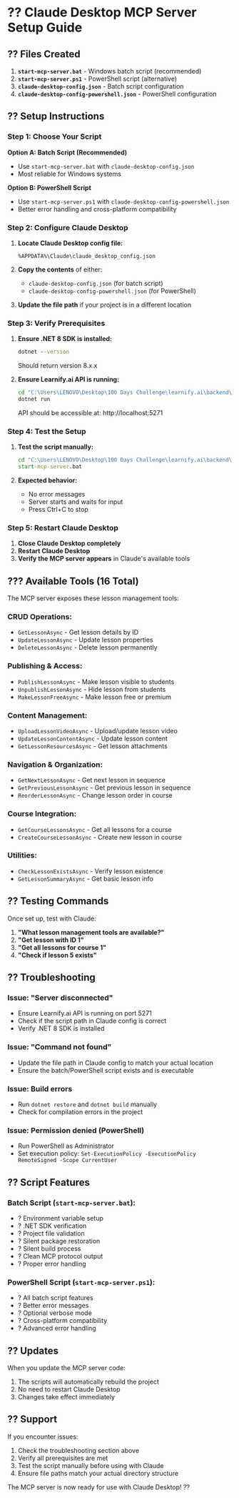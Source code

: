 # ?? Claude Desktop MCP Server Setup Guide

## ?? Files Created

1. **`start-mcp-server.bat`** - Windows batch script (recommended)
2. **`start-mcp-server.ps1`** - PowerShell script (alternative)
3. **`claude-desktop-config.json`** - Batch script configuration
4. **`claude-desktop-config-powershell.json`** - PowerShell configuration

## ?? Setup Instructions

### Step 1: Choose Your Script

**Option A: Batch Script (Recommended)**
- Use `start-mcp-server.bat` with `claude-desktop-config.json`
- Most reliable for Windows systems

**Option B: PowerShell Script**
- Use `start-mcp-server.ps1` with `claude-desktop-config-powershell.json`
- Better error handling and cross-platform compatibility

### Step 2: Configure Claude Desktop

1. **Locate Claude Desktop config file:**
   ```
   %APPDATA%\Claude\claude_desktop_config.json
   ```

2. **Copy the contents** of either:
   - `claude-desktop-config.json` (for batch script)
   - `claude-desktop-config-powershell.json` (for PowerShell)

3. **Update the file path** if your project is in a different location

### Step 3: Verify Prerequisites

1. **Ensure .NET 8 SDK is installed:**
   ```cmd
   dotnet --version
   ```
   Should return version 8.x.x

2. **Ensure Learnify.ai API is running:**
   ```cmd
   cd "C:\Users\LENOVO\Desktop\100 Days Challenge\learnify.ai\backend\learnify.ai.api\learnify.ai.api"
   dotnet run
   ```
   API should be accessible at: http://localhost:5271

### Step 4: Test the Setup

1. **Test the script manually:**
   ```cmd
   cd "C:\Users\LENOVO\Desktop\100 Days Challenge\learnify.ai\backend\learnify.ai.api\learnify.ai.mcp.server"
   start-mcp-server.bat
   ```

2. **Expected behavior:**
   - No error messages
   - Server starts and waits for input
   - Press Ctrl+C to stop

### Step 5: Restart Claude Desktop

1. **Close Claude Desktop completely**
2. **Restart Claude Desktop**
3. **Verify the MCP server appears** in Claude's available tools

## ??? Available Tools (16 Total)

The MCP server exposes these lesson management tools:

### **CRUD Operations:**
- `GetLessonAsync` - Get lesson details by ID
- `UpdateLessonAsync` - Update lesson properties
- `DeleteLessonAsync` - Delete lesson permanently

### **Publishing & Access:**
- `PublishLessonAsync` - Make lesson visible to students
- `UnpublishLessonAsync` - Hide lesson from students
- `MakeLessonFreeAsync` - Make lesson free or premium

### **Content Management:**
- `UploadLessonVideoAsync` - Upload/update lesson video
- `UpdateLessonContentAsync` - Update lesson content
- `GetLessonResourcesAsync` - Get lesson attachments

### **Navigation & Organization:**
- `GetNextLessonAsync` - Get next lesson in sequence
- `GetPreviousLessonAsync` - Get previous lesson in sequence
- `ReorderLessonAsync` - Change lesson order in course

### **Course Integration:**
- `GetCourseLessonsAsync` - Get all lessons for a course
- `CreateCourseLessonAsync` - Create new lesson in course

### **Utilities:**
- `CheckLessonExistsAsync` - Verify lesson existence
- `GetLessonSummaryAsync` - Get basic lesson info

## ?? Testing Commands

Once set up, test with Claude:

1. **"What lesson management tools are available?"**
2. **"Get lesson with ID 1"**
3. **"Get all lessons for course 1"**
4. **"Check if lesson 5 exists"**

## ?? Troubleshooting

### **Issue: "Server disconnected"**
- Ensure Learnify.ai API is running on port 5271
- Check if the script path in Claude config is correct
- Verify .NET 8 SDK is installed

### **Issue: "Command not found"**
- Update the file path in Claude config to match your actual location
- Ensure the batch/PowerShell script exists and is executable

### **Issue: Build errors**
- Run `dotnet restore` and `dotnet build` manually
- Check for compilation errors in the project

### **Issue: Permission denied (PowerShell)**
- Run PowerShell as Administrator
- Set execution policy: `Set-ExecutionPolicy -ExecutionPolicy RemoteSigned -Scope CurrentUser`

## ?? Script Features

### **Batch Script (`start-mcp-server.bat`):**
- ? Environment variable setup
- ? .NET SDK verification
- ? Project file validation
- ? Silent package restoration
- ? Silent build process
- ? Clean MCP protocol output
- ? Proper error handling

### **PowerShell Script (`start-mcp-server.ps1`):**
- ? All batch script features
- ? Better error messages
- ? Optional verbose mode
- ? Cross-platform compatibility
- ? Advanced error handling

## ?? Updates

When you update the MCP server code:
1. The scripts will automatically rebuild the project
2. No need to restart Claude Desktop
3. Changes take effect immediately

## ?? Support

If you encounter issues:
1. Check the troubleshooting section above
2. Verify all prerequisites are met
3. Test the script manually before using with Claude
4. Ensure file paths match your actual directory structure

The MCP server is now ready for use with Claude Desktop! ??